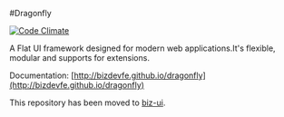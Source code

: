 #Dragonfly

[![Code Climate](https://codeclimate.com/github/bizdevfe/dragonfly/badges/gpa.svg)](https://codeclimate.com/github/bizdevfe/dragonfly)

A Flat UI framework designed for modern web applications.It's flexible, modular and supports for extensions.

Documentation:
[http://bizdevfe.github.io/dragonfly](http://bizdevfe.github.io/dragonfly)

This repository has been moved to [biz-ui](https://github.com/bizdevfe/biz-ui).